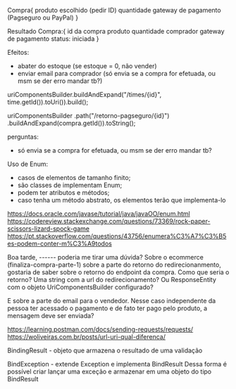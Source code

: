 Compra{
	produto escolhido (pedir ID)
	quantidade
	gateway de pagamento (Pagseguro ou PayPal)
}

Resultado Compra:{
	id da compra
	produto
	quantidade
	comprador
	gateway de pagamento
	status: iniciada
}

Efeitos:
- abater do estoque (se estoque = 0, não vender)
- enviar email para comprador (só envia se a compra for efetuada, ou msm se der erro mandar tb?)

uriComponentsBuilder.buildAndExpand("/times/{id}",
                        time.getId()).toUri()).build();

uriComponentsBuilder
		.path("/retorno-pagseguro/{id}")
		.buildAndExpand(compra.getId()).toString();


perguntas:
- só envia se a compra for efetuada, ou msm se der erro mandar tb?

Uso de Enum:
 - casos de elementos de tamanho finito;
 - são classes de implementam Enum;
 - podem ter atributos e métodos;
 - caso tenha um método abstrato, os elementos terão que implementa-lo


https://docs.oracle.com/javase/tutorial/java/javaOO/enum.html
https://codereview.stackexchange.com/questions/73369/rock-paper-scissors-lizard-spock-game
https://pt.stackoverflow.com/questions/43756/enumera%C3%A7%C3%B5es-podem-conter-m%C3%A9todos


Boa tarde,
------ poderia me tirar uma dúvida?
Sobre o ecommerce (finaliza-compra-parte-1) sobre a parte do retorno do redirecionanmento, 
gostaria de saber sobre o retorno do endpoint da compra. 
Como que seria o retorno? Uma string com a url do redirecionamento? Ou ResponseEntity com o objeto UriComponentsBuilder configurado?

E sobre a parte do email para o vendedor. Nesse caso independente da pessoa ter acessado o pagamento e de fato ter pago pelo produto,
a mensagem deve ser enviada?

https://learning.postman.com/docs/sending-requests/requests/
https://woliveiras.com.br/posts/url-uri-qual-diferenca/

BindingResult - objeto que armazena o resultado de uma validação

BindException - extende Exception e implementa BindResult
Dessa forma é possível criar lançar uma exceção e armazenar em uma objeto do tipo BindResult


